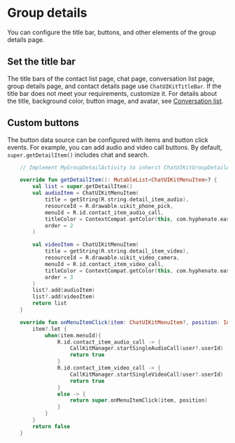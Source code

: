 # Group details

You can configure the title bar, buttons, and other elements of the group details page. 

## Set the title bar

The title bars of the contact list page, chat page, conversation list page, group details page, and contact details page use `ChatUIKitTitleBar`. If the title bar does not meet your requirements, customize it. For details about the title, background color, button image, and avatar, see [Conversation list](conversation-list.md).

## Custom buttons

The button data source can be configured with items and button click events. For example, you can add audio and video call buttons. By default, `super.getDetailItem()` includes chat and search.

```kotlin
    // Implement MyGroupDetailActivity to inherit ChatUIKitGroupDetailActivity and override the following methods

    override fun getDetailItem(): MutableList<ChatUIKitMenuItem>? {
        val list = super.getDetailItem()
        val audioItem = ChatUIKitMenuItem(
            title = getString(R.string.detail_item_audio),
            resourceId = R.drawable.uikit_phone_pick,
            menuId = R.id.contact_item_audio_call,
            titleColor = ContextCompat.getColor(this, com.hyphenate.easeui.R.color.ease_color_primary),
            order = 2
        )

        val videoItem = ChatUIKitMenuItem(
            title = getString(R.string.detail_item_video),
            resourceId = R.drawable.uikit_video_camera,
            menuId = R.id.contact_item_video_call,
            titleColor = ContextCompat.getColor(this, com.hyphenate.easeui.R.color.ease_color_primary),
            order = 3
        )
        list?.add(audioItem)
        list?.add(videoItem)
        return list
    }

    override fun onMenuItemClick(item: ChatUIKitMenuItem?, position: Int): Boolean {
        item?.let {
            when(item.menuId){
                R.id.contact_item_audio_call -> {
                    CallKitManager.startSingleAudioCall(user?.userId)
                    return true
                }
                R.id.contact_item_video_call -> {
                    CallKitManager.startSingleVideoCall(user?.userId)
                    return true
                }
                else -> {
                    return super.onMenuItemClick(item, position)
                }
            }
        }
        return false
    }


```